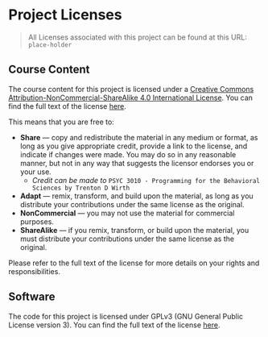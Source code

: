 # Project Licenses

> All Licenses associated with this project can be found at this URL: `place-holder`

## Course Content

The course content for this project is licensed under a [Creative Commons Attribution-NonCommercial-ShareAlike 4.0 International License](https://creativecommons.org/licenses/by-nc-sa/4.0/). You can find the full text of the license [here](https://creativecommons.org/licenses/by-nc-sa/4.0/legalcode).

This means that you are free to:

- **Share** — copy and redistribute the material in any medium or format, as long as you give appropriate credit, provide a link to the license, and indicate if changes were made. You may do so in any reasonable manner, but not in any way that suggests the licensor endorses you or your use.
    - *Credit can be made to* `PSYC 3010 - Programming for the Behavioral Sciences by Trenton D Wirth`
- **Adapt** — remix, transform, and build upon the material, as long as you distribute your contributions under the same license as the original.
- **NonCommercial** — you may not use the material for commercial purposes.
- **ShareAlike** — if you remix, transform, or build upon the material, you must distribute your contributions under the same license as the original.

Please refer to the full text of the license for more details on your rights and responsibilities.

## Software

The code for this project is licensed under GPLv3 (GNU General Public License version 3). You can find the full text of the license [here](https://www.gnu.org/licenses/gpl-3.0.en.html).